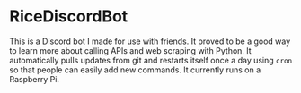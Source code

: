 # RiceDiscordBot
This is a Discord bot I made for use with friends. It proved to be a good way to learn more about calling APIs 
and web scraping with Python. It automatically pulls updates from git and restarts itself once a day using 
```cron``` so that people can easily add new commands. It currently runs on a Raspberry Pi. 
